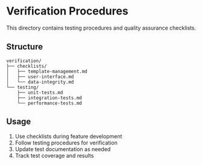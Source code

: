 # Verification Procedures

This directory contains testing procedures and quality assurance checklists.

## Structure

```
verification/
├── checklists/
│   ├── template-management.md
│   ├── user-interface.md
│   └── data-integrity.md
└── testing/
    ├── unit-tests.md
    ├── integration-tests.md
    └── performance-tests.md
```

## Usage
1. Use checklists during feature development
2. Follow testing procedures for verification
3. Update test documentation as needed
4. Track test coverage and results 